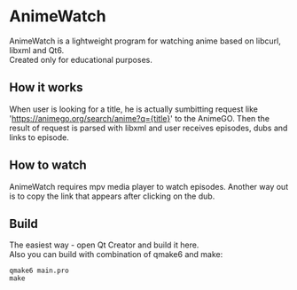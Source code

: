 # AnimeWatch
AnimeWatch is a lightweight program for watching anime based on libcurl, libxml and Qt6.<br>Created only for educational purposes.

## How it works
When user is looking for a title, he is actually sumbitting request like 'https://animego.org/search/anime?q={title}' to the AnimeGO. Then the result of request is parsed with libxml and user receives episodes, dubs and links to episode.

## How to watch
AnimeWatch requires mpv media player to watch episodes. Another way out is to copy the link that appears after clicking on the dub.

## Build
The easiest way - open Qt Creator and build it here.<br>
Also you can build with combination of qmake6 and make:
```
qmake6 main.pro
make
```

